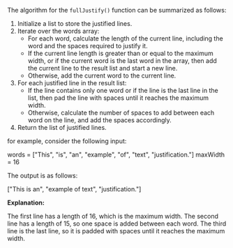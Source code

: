The algorithm for the `fullJustify()` function can be summarized as follows:

1. Initialize a list to store the justified lines.
2. Iterate over the words array:
    * For each word, calculate the length of the current line, including the word and the spaces required to justify it.
    * If the current line length is greater than or equal to the maximum width, or if the current word is the last word in the array, then add the current line to the result list and start a new line.
    * Otherwise, add the current word to the current line.
3. For each justified line in the result list:
    * If the line contains only one word or if the line is the last line in the list, then pad the line with spaces until it reaches the maximum width.
    * Otherwise, calculate the number of spaces to add between each word on the line, and add the spaces accordingly.
4. Return the list of justified lines.

for example, consider the following input:

words = ["This", "is", "an", "example", "of", "text", "justification."]
maxWidth = 16

The output is as follows:

["This    is    an",
 "example  of  text",
 "justification."]

**Explanation:**

The first line has a length of 16, which is the maximum width. The second line has a length of 15, so one space is added between each word. The third line is the last line, so it is padded with spaces until it reaches the maximum width.

